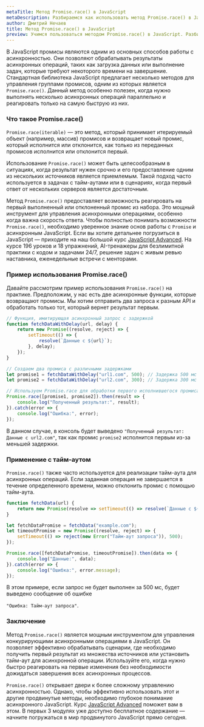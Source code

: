 ```yaml
---
metaTitle: Метод Promise.race() в JavaScript
metaDescription: Разбираемся как использовать метод Promise.race() в JavaScript
author: Дмитрий Нечаев
title: Метод Promise.race() в JavaScript
preview: Учимся пользоваться методом Promise.race() в JavaScript. Разбираем примеры использования
---
```


В JavaScript промисы являются одним из основных способов работы с асинхронностью. Они позволяют обрабатывать результаты асинхронных операций, таких как загрузка данных или выполнение задач, которые требуют некоторого времени на завершение. Стандартная библиотека JavaScript предлагает несколько методов для управления группами промисов, одним из которых является `Promise.race()`. Данный метод особенно полезен, когда нужно выполнять несколько асинхронных операций параллельно и реагировать только на самую быструю из них.

### Что такое Promise.race()

`Promise.race(iterable)` — это метод, который принимает итерируемый объект (например, массив) промисов и возвращает новый промис, который исполнится или отклонится, как только из переданных промисов исполнится или отклонится первый.

Использование `Promise.race()` может быть целесообразным в ситуациях, когда результат нужен срочно и его предоставление одним из нескольких источников является приемлемым. Такой подход часто используется в задачах с тайм-аутами или в сценариях, когда первый ответ от нескольких серверов является достаточным.

Метод `Promise.race()` предоставляет возможность реагировать на первый выполненный или отклоненный промис из набора. Это мощный инструмент для управления асинхронными операциями, особенно когда важна скорость ответа. Чтобы полностью понимать возможности `Promise.race()`, необходимо уверенное знание основ работы с `Promise` и асинхронным JavaScript. Если вы хотите детальнее погрузиться в JavaScript — приходите на наш большой курс [JavaScript Advanced](https://purpleschool.ru/course/javascript-advanced?utm_source=knowledgebase&utm_medium=text&utm_campaign=metod-promise-race-v-javascript). На курсе 196 уроков и 18 упражнений, AI-тренажеры для безлимитной практики с кодом и задачами 24/7, решение задач с живым ревью наставника, еженедельные встречи с менторами.

### Пример использования Promise.race()

Давайте рассмотрим пример использования `Promise.race()` на практике. Предположим, у нас есть две асинхронные функции, которые возвращают промисы. Мы хотим отправить два запроса к разным API и обработать только тот, который вернет результат первым.

```jsx
// Функция, имитирующая асинхронный запрос с задержкой
function fetchDataWithDelay(url, delay) {
    return new Promise((resolve, reject) => {
        setTimeout(() => {
            resolve(`Данные с ${url}`);
        }, delay);
    });
}

// Создаем два промиса с различными задержками
let promise1 = fetchDataWithDelay("url1.com", 500); // Задержка 500 мс
let promise2 = fetchDataWithDelay("url2.com", 300); // Задержка 300 мс

// Используем Promise.race для обработки первого исполнившегося промиса
Promise.race([promise1, promise2]).then(result => {
    console.log("Полученный результат:", result);
}).catch(error => {
    console.log("Ошибка:", error);
});

```

В данном случае, в консоль будет выведено `"Полученный результат: Данные с url2.com"`, так как промис `promise2` исполнится первым из-за меньшей задержки.

### Применение с тайм-аутом

`Promise.race()` также часто используется для реализации тайм-аута для асинхронных операций. Если заданная операция не завершается в течение определенного времени, можно отклонить промис с помощью тайм-аута.

```jsx
function fetchData(url) {
    return new Promise(resolve => setTimeout(() => resolve(`Данные с ${url}`), 1000));
}

let fetchDataPromise = fetchData("example.com");
let timeoutPromise = new Promise((resolve, reject) => {
    setTimeout(() => reject(new Error("Тайм-аут запроса")), 500);
});

Promise.race([fetchDataPromise, timeoutPromise]).then(data => {
    console.log("Данные:", data);
}).catch(error => {
    console.log("Ошибка:", error.message);
});

```

В этом примере, если запрос не будет выполнен за 500 мс, будет выведено сообщение об ошибке

`"Ошибка: Тайм-аут запроса"`.

### Заключение

Метод `Promise.race()` является мощным инструментом для управления конкурирующими асинхронными операциями в JavaScript. Он позволяет эффективно обрабатывать сценарии, где необходимо получить первый результат из множества источников или установить тайм-аут для асинхронной операции. Используйте его, когда нужно быстро реагировать на первые изменения без необходимости дожидаться завершения всех асинхронных процессов.

`Promise.race()` открывает двери к более сложному управлению асинхронностью. Однако, чтобы эффективно использовать этот и другие продвинутые методы, необходимо глубокое понимание асинхронного JavaScript. Курс [JavaScript Advanced](https://purpleschool.ru/course/javascript-advanced?utm_source=knowledgebase&utm_medium=text&utm_campaign=metod-promise-race-v-javascript) поможет вам в этом. В первых 3 модулях уже доступно бесплатное содержание — начните погружаться в мир продвинутого JavaScript прямо сегодня.
